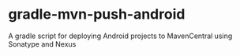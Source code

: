 gradle-mvn-push-android
===============

A gradle script for deploying Android projects to MavenCentral using Sonatype and Nexus

